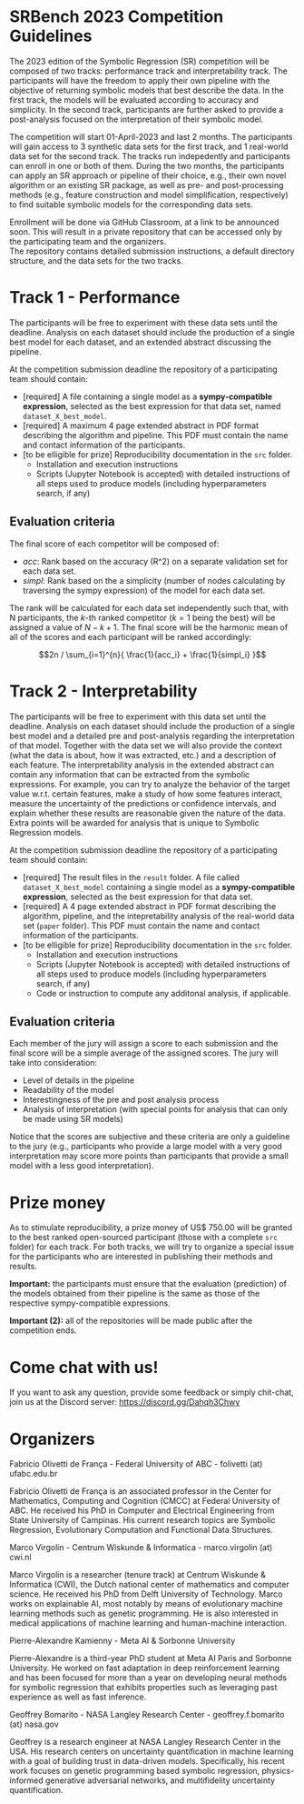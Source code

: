 # SRBench 2023 Competition Guidelines

The 2023 edition of the Symbolic Regression (SR) competition will be composed of two tracks: performance track and interpretability track. 
The participants will have the freedom to apply their own pipeline with the objective of returning symbolic models that best describe the data. 
In the first track, the models will be evaluated according to accuracy and simplicity. 
In the second track, participants are further asked to provide a post-analysis focused on the interpretation of their symbolic model.

The competition will start 01-April-2023 and last 2 months. The participants will gain access to $3$ synthetic data sets for the first track, and $1$ real-world data set for the second track. The tracks run indepedently and participants can enroll in one or both of them.
During the two months, the participants can apply an SR approach or pipeline of their choice, e.g., their own novel algorithm or an existing SR package, as well as pre- and post-processing methods (e.g., feature construction and model simplification, respectively) to find suitable symbolic models for the corresponding data sets. 

Enrollment will be done via GitHub Classroom, at a link to be announced soon. 
This will result in a private repository that can be accessed only by the participating team and the organizers.  
The repository contains detailed submission instructions, a default directory structure, and the data sets for the two tracks.

# Track 1 - Performance

The participants will be free to experiment with these data sets until the deadline. 
Analysis on each dataset should include the production of a single best model for each dataset, and an extended abstract discussing the pipeline.

At the competition submission deadline the repository of a participating team should contain:

- [required] A file containing a single model as a **sympy-compatible expression**, selected as the best expression for that data set, named `dataset_X_best_model`.
- [required] A maximum $4$ page extended abstract in PDF format describing the algorithm and pipeline. This PDF must contain the name and contact information of the participants.
- [to be elligible for prize] Reproducibility documentation in the `src` folder.
    - Installation and execution instructions 
    - Scripts (Jupyter Notebook is accepted) with detailed instructions of all steps used to produce models (including hyperparameters search, if any) 

## Evaluation criteria

The final score of each competitor will be composed of:

- *acc*: Rank based on the accuracy (R^2) on a separate validation set for each data set.
- *simpl*: Rank based on the a simplicity (number of nodes calculating by traversing the sympy expression) of the model for each data set.

The rank will be calculated for each data set independently such that, with N participants, the $k$-th ranked competitor ($k=1$ being the best) will be assigned a value of $N - k + 1$. The final score will be the harmonic mean of all of the scores and each participant will be ranked accordingly:

$$2n / \sum_{i=1}^{n}{ \frac{1}{acc_i} + \frac{1}{simpl_i} }$$

# Track 2 - Interpretability

The participants will be free to experiment with this data set until the deadline. 
Analysis on each dataset should include the production of a single best model and a detailed pre and post-analysis regarding the interpretation of that model.
Together with the data set we will also provide the context (what the data is about, how it was extracted, etc.) and a description of each feature.
The interpretability analysis in the extended abstract can contain any information that can be extracted from the symbolic expressions. 
For example, you can try to analyze the behavior of the target value w.r.t. certain features, make a study of how some features interact, measure the uncertainty of the predictions or confidence intervals, and explain whether these results are reasonable given the nature of the data. 
Extra points will be awarded for analysis that is unique to Symbolic Regression models.

At the competition submission deadline the repository of a participating team should contain:

- [required] The result files in the `result` folder. A file called `dataset_X_best_model` containing a single model as a **sympy-compatible expression**, selected as the best expression for that data set.
- [required] A $4$ page extended abstract in PDF format describing the algorithm, pipeline, and the intepretability analysis of the real-world data set (`paper` folder). This PDF must contain the name and contact information of the participants.
- [to be elligible for prize] Reproducibility documentation in the `src` folder.
    - Installation and execution instructions 
    - Scripts (Jupyter Notebook is accepted) with detailed instructions of all steps used to produce models (including hyperparameters search, if any) 
    - Code or instruction to compute any additonal analysis, if applicable.

## Evaluation criteria

Each member of the jury will assign a score to each submission and the final score will be a simple average of the assigned scores. The jury will take into consideration:

- Level of details in the pipeline
- Readability of the model
- Interestingness of the pre and post analysis process
- Analysis of interpretation (with special points for analysis that can only be made using SR models)

Notice that the scores are subjective and these criteria are only a guideline to the jury (e.g., participants who provide a large model with a very good interpretation may score more points than participants that provide a small model with a less good interpretation).

# Prize money

As to stimulate reproducibility, a prize money of US$ 750.00 will be granted to the best ranked open-sourced participant (those with a complete `src` folder) for each track.
For both tracks, we will try to organize a special issue for the participants who are interested in publishing their methods and results. 

**Important:** the participants must ensure that the evaluation (prediction) of the models obtained from their pipeline is the same as those of the respective sympy-compatible expressions.

**Important (2):** all of the repositories will be made public after the competition ends.

# Come chat with us!

If you want to ask any question, provide some feedback or simply chit-chat, join us at the Discord server: https://discord.gg/Dahqh3Chwy

# Organizers

Fabricio Olivetti de França - Federal University of ABC - folivetti (at) ufabc.edu.br

Fabricio Olivetti de França is an associated professor in the Center for Mathematics, Computing and Cognition (CMCC) at Federal University of ABC. He received his PhD in Computer and Electrical Engineering from State University of Campinas. His current research topics are Symbolic Regression, Evolutionary Computation and Functional Data Structures.

Marco Virgolin - Centrum Wiskunde & Informatica - marco.virgolin (at) cwi.nl

Marco Virgolin is a researcher (tenure track) at Centrum Wiskunde & Informatica (CWI), the Dutch national center of mathematics and computer science. He received his PhD from Delft University of Technology. Marco works on explainable AI, most notably by means of evolutionary machine learning methods such as genetic programming. He is also interested in medical applications of machine learning and human-machine interaction.

Pierre-Alexandre Kamienny - Meta AI & Sorbonne University

Pierre-Alexandre is a third-year PhD student at Meta AI Paris and Sorbonne University. He worked on fast adaptation in deep reinforcement learning and has been focused for more than a year on developing neural methods for symbolic regression that exhibits properties such as leveraging past experience as well as fast inference.

Geoffrey Bomarito - NASA Langley Research Center - geoffrey.f.bomarito (at) nasa.gov

Geoffrey is a research engineer at NASA Langley Research Center in the USA. His research centers on uncertainty quantification in machine learning with a goal of building trust in data-driven models. Specifically, his recent work focuses on genetic programming based symbolic regression, physics-informed generative adversarial networks, and multifidelity uncertainty quantification.
